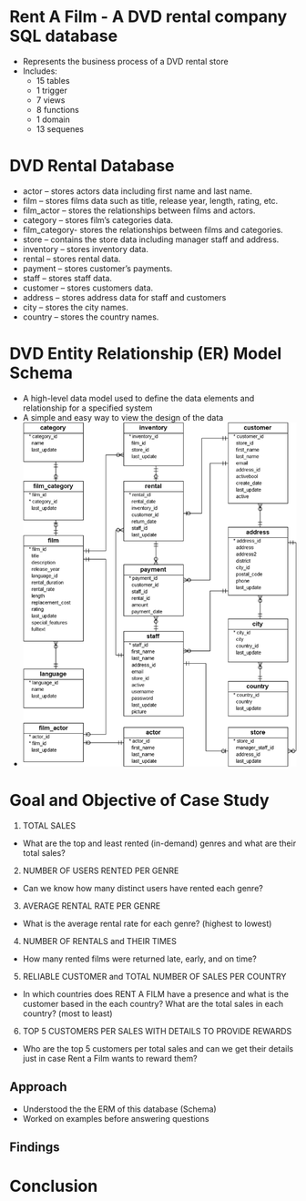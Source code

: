 # Rent A Film - A DVD rental company SQL database 
- Represents the business process of a DVD rental store
- Includes: 
  - 15 tables 
  - 1 trigger
  - 7 views
  - 8 functions 
  - 1 domain
  - 13 sequenes
  
# DVD Rental Database
- actor – stores actors data including first name and last name.
- film – stores films data such as title, release year, length, rating, etc.
- film_actor – stores the relationships between films and actors.
- category – stores film’s categories data.
- film_category- stores the relationships between films and categories.
- store – contains the store data including manager staff and address.
- inventory – stores inventory data.
- rental – stores rental data.
- payment – stores customer’s payments.
- staff – stores staff data.
- customer – stores customers data.
- address – stores address data for staff and customers
- city – stores the city names.
- country – stores the country names.

# DVD Entity Relationship (ER) Model Schema
- A high-level data model used to define the data elements and relationship for a specified system
- A simple and easy way to view the design of the data 
- ![DVD Entity Relationship (ER) Diagram](https://github.com/chelseajaculina/rent-a-film/blob/master/dvd-rental-sample-database-diagram.png)

# Goal and Objective of Case Study

1) TOTAL SALES
- What are the top and least rented (in-demand) genres and what are their total sales?
2) NUMBER OF USERS RENTED PER GENRE
- Can we know how many distinct users have rented each genre?
3) AVERAGE RENTAL RATE PER GENRE
- What is the average rental rate for each genre? (highest to lowest)
4) NUMBER OF RENTALS and THEIR TIMES
- How many rented films were returned late, early, and on time?
5) RELIABLE CUSTOMER and TOTAL NUMBER OF SALES PER COUNTRY
 - In which countries does RENT A FILM have a presence and what is the customer based in the each country? What are the total sales in each country? (most to least)
6) TOP 5 CUSTOMERS PER SALES WITH DETAILS TO PROVIDE REWARDS
- Who are the top 5 customers per total sales and can we get their details just in case Rent a Film wants to reward them?

## Approach
- Understood the the ERM of this database (Schema)
- Worked on examples before answering questions

## Findings 

# Conclusion 
